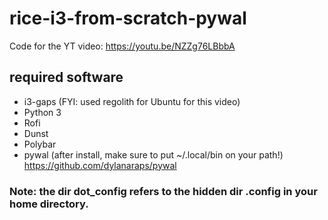 # rice-i3-from-scratch-pywal
Code for the YT video: https://youtu.be/NZZg76LBbbA

## required software
- i3-gaps (FYI: used regolith for Ubuntu for this video)
- Python 3
- Rofi 
- Dunst 
- Polybar 
- pywal (after install, make sure to put ~/.local/bin on your path!) https://github.com/dylanaraps/pywal

### Note: the dir dot_config refers to the hidden dir .config in your home directory.
